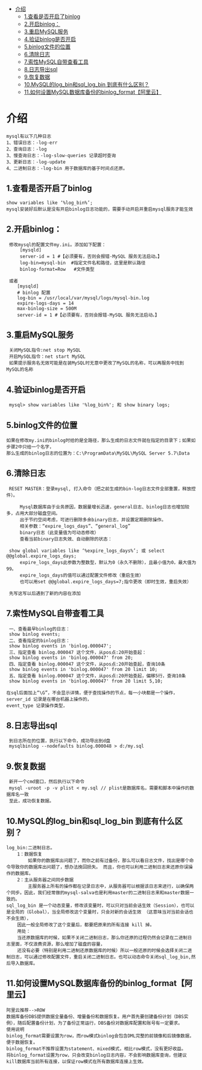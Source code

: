 
* [介绍](#介绍)
  * [1\.查看是否开启了binlog](#1查看是否开启了binlog)
  * [2\.开启binlog：](#2开启binlog)
  * [3\.重启MySQL服务](#3重启mysql服务)
  * [4\.验证binlog是否开启](#4验证binlog是否开启)
  * [5\.binlog文件的位置](#5binlog文件的位置)
  * [6\.清除日志](#6清除日志)
  * [7\.索性MySQL自带查看工具](#7索性mysql自带查看工具)
  * [8\.日志导出sql](#8日志导出sql)
  * [9\.恢复数据](#9恢复数据)
  * [10\.MySQL的log\_bin和sql\_log\_bin 到底有什么区别？](#10mysql的log_bin和sql_log_bin-到底有什么区别)
  * [11\.如何设置MySQL数据库备份的binlog\_format【阿里云】](#11如何设置mysql数据库备份的binlog_format阿里云)


# 介绍

    mysql有以下几种日志
    1、错误日志：-log-err
    2、查询日志：-log
    3、慢查询日志：-log-slow-queries 记录超时查询
    3、更新日志：-log-update
    4、二进制日志：-log-bin 用于数据库的基于时间点还原。
    
## 1.查看是否开启了binlog

    show variables like ‘%log_bin%’;
    mysql安装好后默认是没有开启binlog日志功能的，需要手动开启并重启mysql服务才能生效
    
## 2.开启binlog：

     修改mysql的配置文件my.ini。添加如下配置：
         [mysqld]
         server-id = 1 #【必须要有，否则会报错-MySQL 服务无法启动。】
         log-bin=mysql-bin	#指定文件名和路径，这里是默认路径
         binlog-format=Row   #文件类型
         
     或者
        [mysqld]
        # binlog 配置
        log-bin = /usr/local/var/mysql/logs/mysql-bin.log
        expire-logs-days = 14
        max-binlog-size = 500M
        server-id = 1 #【必须要有，否则会报错-MySQL 服务无法启动。】

## 3.重启MySQL服务

     关闭MySQL指令:net stop MySQL
     开启MySQL指令：net start MySQL
     如果提示服务名无效可能是在装MySQL时无意中更改了MySQL的名称，可以再服务中找到MySQL的名称
     
## 4.验证binlog是否开启

     mysql> show variables like '%log_bin%'; 和 show binary logs;

## 5.binlog文件的位置

    如果在修改my.ini的binlog时给的是全路径，那么生成的日志文件就在指定的目录下；如果如步骤2中只给一个名字，
    那么生成的binlog日志的位置为：C:\ProgramData\MySQL\MySQL Server 5.7\Data

## 6.清除日志
     
     RESET MASTER：登录mysql, 打入命令（把之前生成的bin-log日志文件全部重置，释放控件）。
     
         Mysql数据库由于业务原因，数据量增长迅速，general日志、binlog日志也增加较多，占用大部分磁盘空间。
         出于节约空间考虑，可进行删除多余binary日志，并设置定期删除操作。
         相关参数：“expire_logs_days”、“general_log”
         binary日志（此变量值为可动态修改）
         查看当前binary日志失效、自动删除的状态：
     
     show global variables like ‘%expire_logs_days%’; 或 select @@global.expire_logs_days;
         expire_logs_days此参数为整数型，默认为0（永久不删除），且最小值为0，最大值为99。
         expire_logs_days的值可以通过配置文件修改（重启生效）
         也可以用set @@global.expire_logs_days=7;指令更改（即时生效，重启失效）
     
     先写这写以后遇到了新的内容在添加

## 7.索性MySQL自带查看工具
     
     
     一、查看最早binlog的日志：
     show binlog events;
     二、查看指定的binlog日志：
     show binlog events in 'binlog.000047';
     三、指定查看 binlog.000047 这个文件，从pos点:20开始查起：        
     show binlog events in 'binlog.000047' from 20;      
     四、指定查看 binlog.000047 这个文件，从pos点:20开始查起，查询10条        
     show binlog events in 'binlog.000047' from 20 limit 10;      
     五、指定查看 binlog.000047 这个文件，从pos点:20开始查起，偏移5行，查询10条        
     show binlog events in 'binlog.000047' from 20 limit 5,10;

    在sql后面加上“\G”，不会显示详情，便于查找操作的节点，每一小块都是一个操作，server_id 记录是在哪台机器上操作的，
    event_type 记录操作类型，

## 8.日志导出sql

     到日志所在的位置，执行以下命令，成功导出到d盘
     mysqlbinlog --nodefaults binlog.000048 > d:/my.sql 

## 9.恢复数据

     新开一个cmd窗口，然后执行以下命令
     mysql -uroot -p -v plist < my.sql // plist是数据库名，需要和脚本中操作的数据库名一致
     至此，成功恢复数据。

## 10.MySQL的log_bin和sql_log_bin 到底有什么区别？
    
    log_bin:二进制日志。
        1：数据恢复 
            如果你的数据库出问题了，而你之前有过备份，那么可以看日志文件，找出是哪个命令导致你的数据库出问题了，想办法挽回损失。 而且，你也可以利用二进制日志来还原你误操作的数据库。
        2：主从服务器之间同步数据 
            主服务器上所有的操作都在记录日志中，从服务器可以根据该日志来进行，以确保两个同步。因此，我们经常做的mysql-salva也是利用master的二进制日志来和master数据一致的。
    sql_log_bin 是一个动态变量，修改该变量时，可以只对当前会话生效（Session），也可以是全局的（Global），当全局修改这个变量时，只会对新的会话生效 （这意味当对当前会话也不会生效），
        因此一般全局修改了这个变量后，都要把原来的所有连接 kill 掉。
        用处：
        当还原数据库的时候，如果不关闭二进制日志，那么你还原的过程仍然会记录在二进制日志里面，不仅浪费资源，那么增加了磁盘的容量，
        还没有必要（特别是利用二进制还原数据库的时候）所以一般还原的时候会选择关闭二进制日志，可以通过修改配置文件，重启关闭二进制日志。也可以动态命令关闭sql_log_bin,然后导入数据库。
    
## 11.如何设置MySQL数据库备份的binlog_format【阿里云】

    阿里云推荐-->ROW
    数据库备份DBS提供数据全量备份、增量备份和数据恢复。用户首先要创建备份计划（DBS实例），随后配置备份计划，为了备份正常运行，DBS备份对数据库配置和账号有一定要求。
    使用说明
    binlog_format需要设置为row，而row模式binlog会包含DML完整的前镜像和后镜像数据，便于数据恢复。
    binlog_format不推荐设置为statement、mixed模式，相比row模式，没有更好收益。
    将binlog_format设置为row，只会改变binlog日志内容，不会影响数据库查询，但建议kill数据库当前所有连接，以保证row模式在所有数据库连接上生效。
